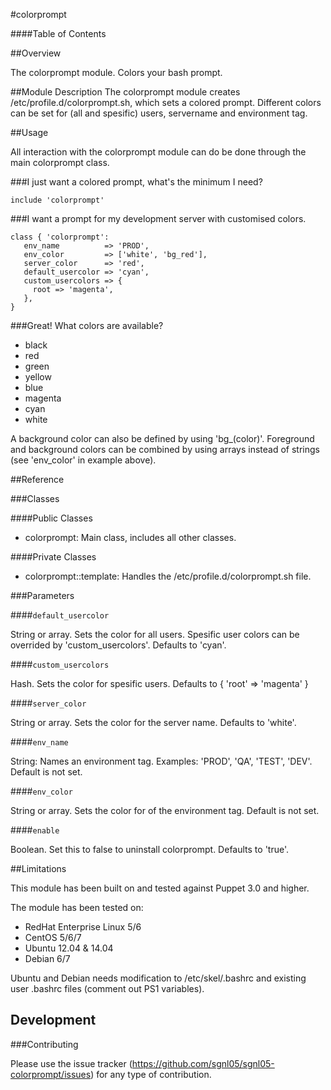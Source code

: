 #colorprompt

####Table of Contents

##Overview

The colorprompt module. Colors your bash prompt.

##Module Description
The colorprompt module creates /etc/profile.d/colorprompt.sh, which sets a colored prompt. Different colors can be set for (all and spesific) users, servername and environment tag.

##Usage

All interaction with the colorprompt module can do be done through the main colorprompt class.

###I just want a colored prompt, what's the minimum I need?

```puppet
include 'colorprompt'
```

###I want a prompt for my development server with customised colors.

```puppet
class { 'colorprompt':
   env_name          => 'PROD',
   env_color         => ['white', 'bg_red'],
   server_color      => 'red',
   default_usercolor => 'cyan',
   custom_usercolors => {
     root => 'magenta',
   },
}
```

###Great! What colors are available?

* black
* red
* green
* yellow
* blue
* magenta
* cyan
* white

A background color can also be defined by using 'bg_(color)'. Foreground and background colors can be combined by using arrays instead of strings (see 'env_color' in example above).

##Reference

###Classes

####Public Classes

* colorprompt: Main class, includes all other classes.

####Private Classes

* colorprompt::template: Handles the /etc/profile.d/colorprompt.sh file.

###Parameters

####`default_usercolor`

String or array. Sets the color for all users. Spesific user colors can be overrided by 'custom_usercolors'. Defaults to 'cyan'.

####`custom_usercolors`

Hash. Sets the color for spesific users. Defaults to { 'root' => 'magenta' }

####`server_color`

String or array. Sets the color for the server name. Defaults to 'white'.

####`env_name`

String: Names an environment tag. Examples: 'PROD', 'QA', 'TEST', 'DEV'. Default is not set. 

####`env_color`

String or array. Sets the color for of the environment tag. Default is not set. 

####`enable`

Boolean. Set this to false to uninstall colorprompt. Defaults to 'true'.

##Limitations

This module has been built on and tested against Puppet 3.0 and higher.

The module has been tested on:
* RedHat Enterprise Linux 5/6
* CentOS 5/6/7
* Ubuntu 12.04 & 14.04
* Debian 6/7

Ubuntu and Debian needs modification to /etc/skel/.bashrc and existing user .bashrc files (comment out PS1 variables).

## Development

###Contributing

Please use the issue tracker (https://github.com/sgnl05/sgnl05-colorprompt/issues) for any type of contribution. 
